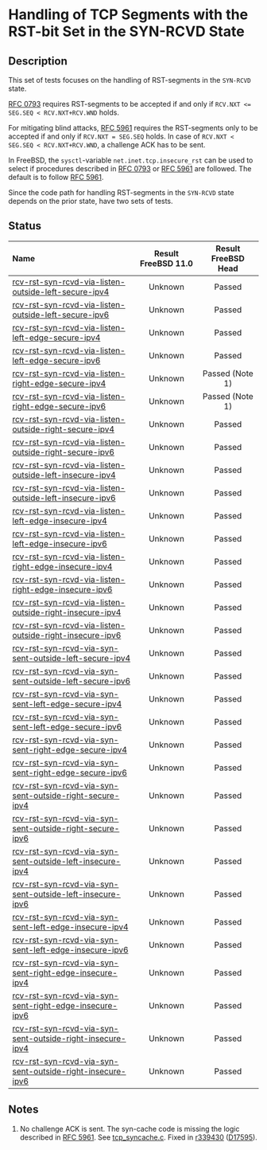 # Handling of TCP Segments with the RST-bit Set in the SYN-RCVD State

## Description
This set of tests focuses on the handling of RST-segments in the `SYN-RCVD` state.

[RFC 0793](https://tools.ietf.org/html/rfc0793) requires RST-segments to be accepted if and only if
`RCV.NXT <= SEG.SEQ < RCV.NXT+RCV.WND` holds.

For mitigating blind attacks, [RFC 5961](https://tools.ietf.org/html/rfc5961#section-3)
requires the RST-segments only to be accepted if and only if `RCV.NXT = SEG.SEQ` holds.
In case of `RCV.NXT < SEG.SEQ < RCV.NXT+RCV.WND`, a challenge ACK has to be sent.

In FreeBSD, the `sysctl`-variable `net.inet.tcp.insecure_rst` can be used to
select if procedures described in [RFC 0793](https://tools.ietf.org/html/rfc0793) or
[RFC 5961](https://tools.ietf.org/html/rfc5961#section-3) are followed.
The default is to follow [RFC 5961](https://tools.ietf.org/html/rfc5961#section-3).

Since the code path for handling RST-segments in the `SYN-RCVD` state depends on
the prior state, have two sets of tests.

## Status

| Name                                                                                                                                                                                                                                                                      | Result FreeBSD 11.0 | Result FreeBSD Head |
|:-------------------------------------------------------------------------------------------------------------------------------------------------------------------------------------------------------------------------------------------------------------------       |:-------------------:|:-------------------:|
|[rcv-rst-syn-rcvd-via-listen-outside-left-secure-ipv4](rcv-rst-syn-rcvd-via-listen-outside-left-secure-ipv4.pkt "Ensure that the reception of a TCP RST with SEG.SEQ=RCV.NXT-1 in the SYN-RCVD via the LISTEN state does not affect the TCP connection")                   | Unknown             | Passed              |
|[rcv-rst-syn-rcvd-via-listen-outside-left-secure-ipv6](rcv-rst-syn-rcvd-via-listen-outside-left-secure-ipv6.pkt "Ensure that the reception of a TCP RST with SEG.SEQ=RCV.NXT-1 in the SYN-RCVD via the LISTEN state does not affect the TCP connection")                   | Unknown             | Passed              |
|[rcv-rst-syn-rcvd-via-listen-left-edge-secure-ipv4](rcv-rst-syn-rcvd-via-listen-left-edge-secure-ipv4.pkt "Ensure that the reception of a TCP RST with SEG.SEQ=RCV.NXT in the SYN-RCVD via the LISTEN state destroys the TCP connection")                                  | Unknown             | Passed              |
|[rcv-rst-syn-rcvd-via-listen-left-edge-secure-ipv6](rcv-rst-syn-rcvd-via-listen-left-edge-secure-ipv6.pkt "Ensure that the reception of a TCP RST with SEG.SEQ=RCV.NXT in the SYN-RCVD via the LISTEN state destroys the TCP connection")                                  | Unknown             | Passed              |
|[rcv-rst-syn-rcvd-via-listen-right-edge-secure-ipv4](rcv-rst-syn-rcvd-via-listen-right-edge-secure-ipv4.pkt "Ensure that the reception of a TCP RST with SEG.SEQ=RCV.NXT+RCV.WND-1 in the SYN-RCVD via the LISTEN state triggers the sending of a challenge ACK")          | Unknown             | Passed (Note 1)     |
|[rcv-rst-syn-rcvd-via-listen-right-edge-secure-ipv6](rcv-rst-syn-rcvd-via-listen-right-edge-secure-ipv6.pkt "Ensure that the reception of a TCP RST with SEG.SEQ=RCV.NXT+RCV.WND-1 in the SYN-RCVD via the LISTEN state triggers the sending of a challenge ACK")          | Unknown             | Passed (Note 1)     |
|[rcv-rst-syn-rcvd-via-listen-outside-right-secure-ipv4](rcv-rst-syn-rcvd-via-listen-outside-right-secure-ipv4.pkt "Ensure that the reception of a TCP RST with SEG.SEQ=RCV.NXT+RCV.WND in the SYN-RCVD via the LISTEN state does not affect the TCP connection")           | Unknown             | Passed              |
|[rcv-rst-syn-rcvd-via-listen-outside-right-secure-ipv6](rcv-rst-syn-rcvd-via-listen-outside-right-secure-ipv6.pkt "Ensure that the reception of a TCP RST with SEG.SEQ=RCV.NXT+RCV.WND in the SYN-RCVD via the LISTEN state does not affect the TCP connection")           | Unknown             | Passed              |
|[rcv-rst-syn-rcvd-via-listen-outside-left-insecure-ipv4](rcv-rst-syn-rcvd-via-listen-outside-left-insecure-ipv4.pkt "Ensure that the reception of a TCP RST with SEG.SEQ=RCV.NXT-1 in the SYN-RCVD via the LISTEN state does not affect the TCP connection")               | Unknown             | Passed              |
|[rcv-rst-syn-rcvd-via-listen-outside-left-insecure-ipv6](rcv-rst-syn-rcvd-via-listen-outside-left-insecure-ipv6.pkt "Ensure that the reception of a TCP RST with SEG.SEQ=RCV.NXT-1 in the SYN-RCVD via the LISTEN state does not affect the TCP connection")               | Unknown             | Passed              |
|[rcv-rst-syn-rcvd-via-listen-left-edge-insecure-ipv4](rcv-rst-syn-rcvd-via-listen-left-edge-insecure-ipv4.pkt "Ensure that the reception of a TCP RST with SEG.SEQ=RCV.NXT in the SYN-RCVD via the LISTEN state destroys the TCP connection")                              | Unknown             | Passed              |
|[rcv-rst-syn-rcvd-via-listen-left-edge-insecure-ipv6](rcv-rst-syn-rcvd-via-listen-left-edge-insecure-ipv6.pkt "Ensure that the reception of a TCP RST with SEG.SEQ=RCV.NXT in the SYN-RCVDvia the LISTEN  state destroys the TCP connection")                              | Unknown             | Passed              |
|[rcv-rst-syn-rcvd-via-listen-right-edge-insecure-ipv4](rcv-rst-syn-rcvd-via-listen-right-edge-insecure-ipv4.pkt "Ensure that the reception of a TCP RST with SEG.SEQ=RCV.NXT+RCV.WND-1 in the SYN-RCVD via the LISTEN state destroys the TCP connection")                  | Unknown             | Passed              |
|[rcv-rst-syn-rcvd-via-listen-right-edge-insecure-ipv6](rcv-rst-syn-rcvd-via-listen-right-edge-insecure-ipv6.pkt "Ensure that the reception of a TCP RST with SEG.SEQ=RCV.NXT+RCV.WND-1 in the SYN-RCVD via the LISTEN state destroys the TCP connection")                  | Unknown             | Passed              |
|[rcv-rst-syn-rcvd-via-listen-outside-right-insecure-ipv4](rcv-rst-syn-rcvd-via-listen-outside-right-insecure-ipv4.pkt "Ensure that the reception of a TCP RST with SEG.SEQ=RCV.NXT+RCV.WND in the SYN-RCVD via the LISTEN state does not affect the TCP connection")       | Unknown             | Passed              |
|[rcv-rst-syn-rcvd-via-listen-outside-right-insecure-ipv6](rcv-rst-syn-rcvd-via-listen-outside-right-insecure-ipv6.pkt "Ensure that the reception of a TCP RST with SEG.SEQ=RCV.NXT+RCV.WND in the SYN-RCVD via the LISTEN state does not affect the TCP connection")       | Unknown             | Passed              |
|[rcv-rst-syn-rcvd-via-syn-sent-outside-left-secure-ipv4](rcv-rst-syn-rcvd-via-syn-sent-outside-left-secure-ipv4.pkt "Ensure that the reception of a TCP RST with SEG.SEQ=RCV.NXT-1 in the SYN-RCVD via the SYN-SENT state does not affect the TCP connection")             | Unknown             | Passed              |
|[rcv-rst-syn-rcvd-via-syn-sent-outside-left-secure-ipv6](rcv-rst-syn-rcvd-via-syn-sent-outside-left-secure-ipv6.pkt "Ensure that the reception of a TCP RST with SEG.SEQ=RCV.NXT-1 in the SYN-RCVD via the SYN-SENT state does not affect the TCP connection")             | Unknown             | Passed              |
|[rcv-rst-syn-rcvd-via-syn-sent-left-edge-secure-ipv4](rcv-rst-syn-rcvd-via-syn-sent-left-edge-secure-ipv4.pkt "Ensure that the reception of a TCP RST with SEG.SEQ=RCV.NXT in the SYN-RCVD via the SYN-SENT state destroys the TCP connection")                            | Unknown             | Passed              |
|[rcv-rst-syn-rcvd-via-syn-sent-left-edge-secure-ipv6](rcv-rst-syn-rcvd-via-syn-sent-left-edge-secure-ipv6.pkt "Ensure that the reception of a TCP RST with SEG.SEQ=RCV.NXT in the SYN-RCVD via the SYN-SENT state destroys the TCP connection")                            | Unknown             | Passed              |
|[rcv-rst-syn-rcvd-via-syn-sent-right-edge-secure-ipv4](rcv-rst-syn-rcvd-via-syn-sent-right-edge-secure-ipv4.pkt "Ensure that the reception of a TCP RST with SEG.SEQ=RCV.NXT+RCV.WND-1 in the SYN-RCVD via the SYN-SENT state triggers the sending of a challenge ACK")    | Unknown             | Passed              |
|[rcv-rst-syn-rcvd-via-syn-sent-right-edge-secure-ipv6](rcv-rst-syn-rcvd-via-syn-sent-right-edge-secure-ipv6.pkt "Ensure that the reception of a TCP RST with SEG.SEQ=RCV.NXT+RCV.WND-1 in the SYN-RCVD via the SYN-SENT state triggers the sending of a challenge ACK")    | Unknown             | Passed              |
|[rcv-rst-syn-rcvd-via-syn-sent-outside-right-secure-ipv4](rcv-rst-syn-rcvd-via-syn-sent-outside-right-secure-ipv4.pkt "Ensure that the reception of a TCP RST with SEG.SEQ=RCV.NXT+RCV.WND in the SYN-RCVD via the SYN-SENT state does not affect the TCP connection")     | Unknown             | Passed              |
|[rcv-rst-syn-rcvd-via-syn-sent-outside-right-secure-ipv6](rcv-rst-syn-rcvd-via-syn-sent-outside-right-secure-ipv6.pkt "Ensure that the reception of a TCP RST with SEG.SEQ=RCV.NXT+RCV.WND in the SYN-RCVD via the SYN-SENT state does not affect the TCP connection")     | Unknown             | Passed              |
|[rcv-rst-syn-rcvd-via-syn-sent-outside-left-insecure-ipv4](rcv-rst-syn-rcvd-via-syn-sent-outside-left-insecure-ipv4.pkt "Ensure that the reception of a TCP RST with SEG.SEQ=RCV.NXT-1 in the SYN-RCVD via the SYN-SENT state does not affect the TCP connection")         | Unknown             | Passed              |
|[rcv-rst-syn-rcvd-via-syn-sent-outside-left-insecure-ipv6](rcv-rst-syn-rcvd-via-syn-sent-outside-left-insecure-ipv6.pkt "Ensure that the reception of a TCP RST with SEG.SEQ=RCV.NXT-1 in the SYN-RCVD via the SYN-SENT state does not affect the TCP connection")         | Unknown             | Passed              |
|[rcv-rst-syn-rcvd-via-syn-sent-left-edge-insecure-ipv4](rcv-rst-syn-rcvd-via-syn-sent-left-edge-insecure-ipv4.pkt "Ensure that the reception of a TCP RST with SEG.SEQ=RCV.NXT in the SYN-RCVD via the SYN-SENT state destroys the TCP connection")                        | Unknown             | Passed              |
|[rcv-rst-syn-rcvd-via-syn-sent-left-edge-insecure-ipv6](rcv-rst-syn-rcvd-via-syn-sent-left-edge-insecure-ipv6.pkt "Ensure that the reception of a TCP RST with SEG.SEQ=RCV.NXT in the SYN-RCVDvia the SYN-SENT  state destroys the TCP connection")                        | Unknown             | Passed              |
|[rcv-rst-syn-rcvd-via-syn-sent-right-edge-insecure-ipv4](rcv-rst-syn-rcvd-via-syn-sent-right-edge-insecure-ipv4.pkt "Ensure that the reception of a TCP RST with SEG.SEQ=RCV.NXT+RCV.WND-1 in the SYN-RCVD via the SYN-SENT state destroys the TCP connection")            | Unknown             | Passed              |
|[rcv-rst-syn-rcvd-via-syn-sent-right-edge-insecure-ipv6](rcv-rst-syn-rcvd-via-syn-sent-right-edge-insecure-ipv6.pkt "Ensure that the reception of a TCP RST with SEG.SEQ=RCV.NXT+RCV.WND-1 in the SYN-RCVD via the SYN-SENT state destroys the TCP connection")            | Unknown             | Passed              |
|[rcv-rst-syn-rcvd-via-syn-sent-outside-right-insecure-ipv4](rcv-rst-syn-rcvd-via-syn-sent-outside-right-insecure-ipv4.pkt "Ensure that the reception of a TCP RST with SEG.SEQ=RCV.NXT+RCV.WND in the SYN-RCVD via the SYN-SENT state does not affect the TCP connection") | Unknown             | Passed              |
|[rcv-rst-syn-rcvd-via-syn-sent-outside-right-insecure-ipv6](rcv-rst-syn-rcvd-via-syn-sent-outside-right-insecure-ipv6.pkt "Ensure that the reception of a TCP RST with SEG.SEQ=RCV.NXT+RCV.WND in the SYN-RCVD via the SYN-SENT state does not affect the TCP connection") | Unknown             | Passed              |

## Notes
1. No challenge ACK is sent. The syn-cache code is missing the logic described in
   [RFC 5961](https://tools.ietf.org/html/rfc5961#section-3).
   See [tcp_syncache.c](http://fxr.watson.org/fxr/source/netinet/tcp_syncache.c#L562).
   Fixed in [r339430](https://svnweb.freebsd.org/changeset/base/339430) ([D17595](https://reviews.freebsd.org/D17595)).
